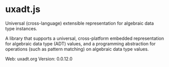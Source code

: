 uxadt.js
========

Universal (cross-language) extensible representation for algebraic data type instances.

   A library that supports a universal, cross-platform embedded
   representation for algebraic data type (ADT) values, and a
   programming abstraction for operations (such as pattern
   matching) on algebraic data type values.

   Web:     uxadt.org
   Version: 0.0.12.0
